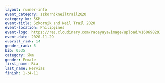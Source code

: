 ```yaml
--- 
layout: runner-info 
event_category: szkornikneiltrail2020 
category_km: 5KM 
event-title: Szkornik and Neil Trail 2020  
event-location: Philippines 
event-logo: https://res.cloudinary.com/raceyaya/image/upload/v1606982938/logo/antiruq-trails2020_ttinm3.png 
event-date: 2020-11-29 
overall_rank: 14
gender_rank: 5
bib: 0535
category: 5km
gender: Female
first_name: Ria 
last_name: Hervias
finish: 1-24-11
--- 
```

